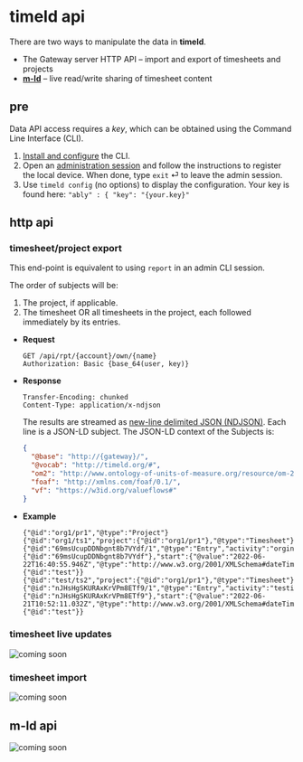 # timeld api

There are two ways to manipulate the data in **timeld**.

- The Gateway server HTTP API – import and export of timesheets and projects
- [**m-ld**](https://m-ld.org/) – live read/write sharing of timesheet content

## pre

Data API access requires a _key_, which can be obtained using the Command Line Interface (CLI).

1. [Install and configure](https://www.npmjs.com/package/timeld-cli#install) the CLI.
2. Open an [administration session](https://www.npmjs.com/package/timeld-cli#admin) and follow the instructions to register the local device. When done, type `exit` ⏎ to leave the admin session.
3. Use `timeld config` (no options) to display the configuration. Your key is found here: `"ably" : { "key": "{your.key}"`

## http api

### timesheet/project export

This end-point is equivalent to using `report` in an admin CLI session.


The order of subjects will be:

1. The project, if applicable.
2. The timesheet OR all timesheets in the project, each followed immediately by its entries.

- **Request**
  ```
  GET /api/rpt/{account}/own/{name}
  Authorization: Basic {base_64(user, key)}
  ```
- **Response**
  ```
  Transfer-Encoding: chunked
  Content-Type: application/x-ndjson
  ```
  The results are streamed as [new-line delimited JSON (NDJSON)](http://ndjson.org/). Each line is a JSON-LD subject. The JSON-LD context of the Subjects is:
  <!-- TODO: end-point for this -->
  
  ```json
  {
    "@base": "http://{gateway}/",
    "@vocab": "http://timeld.org/#",
    "om2": "http://www.ontology-of-units-of-measure.org/resource/om-2/",
    "foaf": "http://xmlns.com/foaf/0.1/",
    "vf": "https://w3id.org/valueflows#"
  }
  ```
- **Example**
  ```
  {"@id":"org1/pr1","@type":"Project"}
  {"@id":"org1/ts1","project":{"@id":"org1/pr1"},"@type":"Timesheet"}
  {"@id":"69msUcupDDNbgnt8b7VYdf/1","@type":"Entry","activity":"orging","duration":60,"session":{"@id":"69msUcupDDNbgnt8b7VYdf"},"start":{"@value":"2022-06-22T16:40:55.946Z","@type":"http://www.w3.org/2001/XMLSchema#dateTime"},"vf:provider":{"@id":"test"}}
  {"@id":"test/ts2","project":{"@id":"org1/pr1"},"@type":"Timesheet"}
  {"@id":"nJHsHgSKURAxKrVPm8ETf9/1","@type":"Entry","activity":"testing","duration":120,"session":{"@id":"nJHsHgSKURAxKrVPm8ETf9"},"start":{"@value":"2022-06-21T10:52:11.032Z","@type":"http://www.w3.org/2001/XMLSchema#dateTime"},"vf:provider":{"@id":"test"}}
  ```
  
### timesheet live updates

![coming soon](https://img.shields.io/badge/-coming%20soon-red)
  
### timesheet import

![coming soon](https://img.shields.io/badge/-coming%20soon-red)
  
## m-ld api

![coming soon](https://img.shields.io/badge/-coming%20soon-red)

